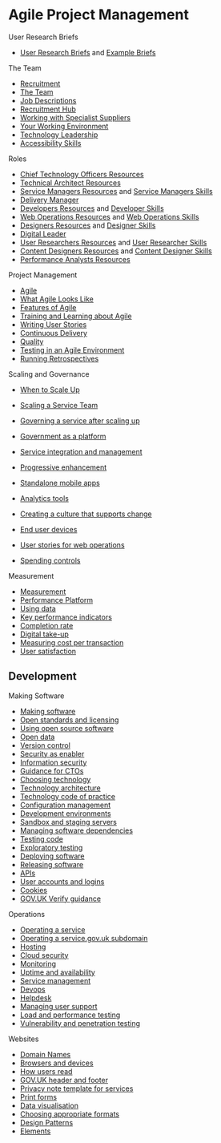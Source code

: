 # Agile Project Management

User Research Briefs
* [User Research Briefs](https://www.gov.uk/service-manual/user-centred-design/user-research/user-research-briefs) and [Example Briefs](https://www.gov.uk/service-manual/assets/documents/IDAQualBrief.pdf)

The Team
* [Recruitment](https://www.gov.uk/service-manual/the-team/recruitment/index.html)
* [The Team](https://www.gov.uk/service-manual/the-team/index.html)
* [Job Descriptions](https://www.gov.uk/service-manual/the-team/recruitment/job-descriptions.html)
* [Recruitment Hub](https://www.gov.uk/service-manual/the-team/recruitment/hub.html)
* [Working with Specialist Suppliers](https://www.gov.uk/service-manual/the-team/working-with-specialists.html)
* [Your Working Environment](https://www.gov.uk/service-manual/the-team/working-environment.html)
* [Technology Leadership](https://www.gov.uk/service-manual/the-team/recruitment/scs-orgdesign.html)
* [Accessibility Skills](https://www.gov.uk/service-manual/the-team/accessibility.html)

Roles
* [Chief Technology Officers Resources](https://www.gov.uk/service-manual/chief-technology-officers)
* [Technical Architect Resources](https://www.gov.uk/service-manual/technical-architects)
* [Service Managers Resources](https://www.gov.uk/service-manual/service-managers) and [Service Managers Skills](https://www.gov.uk/service-manual/the-team/service-manager.html)
* [Delivery Manager](https://www.gov.uk/service-manual/the-team/delivery-manager.html)
* [Developers Resources](https://www.gov.uk/service-manual/developers) and [Developer Skills](https://www.gov.uk/service-manual/the-team/developer.html)
* [Web Operations Resources](https://www.gov.uk/service-manual/web-ops) and [Web Operations Skills](https://www.gov.uk/service-manual/the-team/web-operations.html)
* [Designers Resources](https://www.gov.uk/service-manual/designers) and [Designer Skills](https://www.gov.uk/service-manual/the-team/designer.html)
* [Digital Leader](https://www.gov.uk/service-manual/the-team/digital-leader.html)
* [User Researchers Resources](https://www.gov.uk/service-manual/user-researchers) and [User Researcher Skills](https://www.gov.uk/service-manual/the-team/user-researcher.html)
* [Content Designers Resources](https://www.gov.uk/service-manual/content-designers) and [Content Designer Skills](https://www.gov.uk/service-manual/the-team/content-designer.html)
* [Performance Analysts Resources](https://www.gov.uk/service-manual/performance-analysts)

Project Management
* [Agile](https://www.gov.uk/service-manual/agile/index.html)
* [What Agile Looks Like](https://www.gov.uk/service-manual/agile/what-agile-looks-like.html)
* [Features of Agile](https://www.gov.uk/service-manual/agile/features-of-agile.html)
* [Training and Learning about Agile](https://www.gov.uk/service-manual/agile/training-and-learning.html)
* [Writing User Stories](https://www.gov.uk/service-manual/agile/writing-user-stories.html)
* [Continuous Delivery](https://www.gov.uk/service-manual/agile/continuous-delivery.html)
* [Quality](https://www.gov.uk/service-manual/agile/quality.html)
* [Testing in an Agile Environment](https://www.gov.uk/service-manual/making-software/testing-in-agile.html)
* [Running Retrospectives](https://www.gov.uk/service-manual/agile/running-retrospectives.html)

Scaling and Governance
* [When to Scale Up](https://www.gov.uk/service-manual/governance/when-to-scale-up.html)
* [Scaling a Service Team](https://www.gov.uk/service-manual/governance/scaling-a-service-team.html)
* [Governing a service after scaling up](https://www.gov.uk/service-manual/governance/governing-a-service-after-scaling-up.html)

* [Government as a platform](https://www.gov.uk/service-manual/technology/government-as-a-platform.html)
* [Service integration and management](https://www.gov.uk/service-manual/technology/service-integration.html)
* [Progressive enhancement](https://www.gov.uk/service-manual/making-software/progressive-enhancement.html)
* [Standalone mobile apps](https://www.gov.uk/service-manual/making-software/standalone-apps.html)
* [Analytics tools](https://www.gov.uk/service-manual/making-software/analytics-tools.html)
* [Creating a culture that supports change](https://www.gov.uk/service-manual/technology/culture-that-supports-change.html)
* [End user devices](https://www.gov.uk/service-manual/technology/end-user-devices.html)
* [User stories for web operations](https://www.gov.uk/service-manual/operations/web-operations-stories.html)
* [Spending controls](https://www.gov.uk/service-manual/technology/spending-controls.html)

Measurement
* [Measurement](https://www.gov.uk/service-manual/measurement/index.html)
* [Performance Platform](https://www.gov.uk/service-manual/measurement/performance-platform.html)
* [Using data](https://www.gov.uk/service-manual/measurement/using-data.html)
* [Key performance indicators](https://www.gov.uk/service-manual/measurement/other-kpis.html)
* [Completion rate](https://www.gov.uk/service-manual/measurement/completion-rate.html)
* [Digital take-up](https://www.gov.uk/service-manual/measurement/digital-takeup.html)
* [Measuring cost per transaction](https://www.gov.uk/service-manual/measurement/cost-per-transaction.html)
* [User satisfaction](https://www.gov.uk/service-manual/measurement/user-satisfaction.html)

## Development

Making Software
* [Making software](https://www.gov.uk/service-manual/making-software/index.html)
* [Open standards and licensing](https://www.gov.uk/service-manual/making-software/open-standards-and-licensing.html)
* [Using open source software](https://www.gov.uk/service-manual/making-software/open-source.html)
* [Open data](https://www.gov.uk/service-manual/technology/open-data.html)
* [Version control](https://www.gov.uk/service-manual/making-software/version-control.html)
* [Security as enabler](https://www.gov.uk/service-manual/technology/security-as-enabler.html)
* [Information security](https://www.gov.uk/service-manual/making-software/information-security.html)
* [Guidance for CTOs](https://www.gov.uk/service-manual/technology/index.html)
* [Choosing technology](https://www.gov.uk/service-manual/making-software/choosing-technology.html)
* [Technology architecture](https://www.gov.uk/service-manual/technology/architecture.html)
* [Technology code of practice](https://www.gov.uk/service-manual/technology/code-of-practice.html)
* [Configuration management](https://www.gov.uk/service-manual/making-software/configuration-management.html)
* [Development environments](https://www.gov.uk/service-manual/making-software/development-environment.html)
* [Sandbox and staging servers](https://www.gov.uk/service-manual/making-software/sandbox-and-staging-servers.html)
* [Managing software dependencies](https://www.gov.uk/service-manual/making-software/dependency-management.html)
* [Testing code](https://www.gov.uk/service-manual/making-software/code-testing.html)
* [Exploratory testing](https://www.gov.uk/service-manual/making-software/exploratory-testing.html)
* [Deploying software](https://www.gov.uk/service-manual/making-software/deployment.html)
* [Releasing software](https://www.gov.uk/service-manual/making-software/release-strategies.html)
* [APIs](https://www.gov.uk/service-manual/making-software/apis.html)
* [User accounts and logins](https://www.gov.uk/service-manual/making-software/logins.html)
* [Cookies](https://www.gov.uk/service-manual/making-software/cookies.html)
* [GOV.UK Verify guidance](https://www.gov.uk/service-manual/identity-assurance/index.html)

Operations
* [Operating a service](https://www.gov.uk/service-manual/operations/index.html)
* [Operating a service.gov.uk subdomain](https://www.gov.uk/service-manual/operations/operating-servicegovuk-subdomains.html)
* [Hosting](https://www.gov.uk/service-manual/operations/hosting.html)
* [Cloud security](https://www.gov.uk/service-manual/operations/cloud-security.html)
* [Monitoring](https://www.gov.uk/service-manual/operations/monitoring.html)
* [Uptime and availability](https://www.gov.uk/service-manual/operations/uptime-and-availability.html)
* [Service management](https://www.gov.uk/service-manual/operations/service-management.html)
* [Devops](https://www.gov.uk/service-manual/operations/devops.html)
* [Helpdesk](https://www.gov.uk/service-manual/operations/helpdesk.html)
* [Managing user support](https://www.gov.uk/service-manual/operations/managing-user-support.html)
* [Load and performance testing](https://www.gov.uk/service-manual/operations/load-and-performance-testing.html)
* [Vulnerability and penetration testing](https://www.gov.uk/service-manual/operations/penetration-testing.html)

Websites
* [Domain Names](https://www.gov.uk/service-manual/domain-names/index.html)
* [Browsers and devices](https://www.gov.uk/service-manual/user-centred-design/browsers-and-devices.html)
* [How users read](https://www.gov.uk/service-manual/user-centred-design/how-users-read.html)
* [GOV.UK header and footer](https://www.gov.uk/service-manual/user-centred-design/resources/header-footer.html)
* [Privacy note template for services](https://www.gov.uk/service-manual/content-designers/privacy-note-template-for-services.html)
* [Print forms](https://www.gov.uk/service-manual/user-centred-design/print-forms.html)
* [Data visualisation](https://www.gov.uk/service-manual/user-centred-design/data-visualisation.html)
* [Choosing appropriate formats](https://www.gov.uk/service-manual/user-centred-design/choosing-appropriate-formats.html)
* [Design Patterns](https://www.gov.uk/service-manual/user-centred-design/resources/patterns/index.html)
* [Elements](https://www.gov.uk/service-manual/user-centred-design/resources/elements/index.html)
